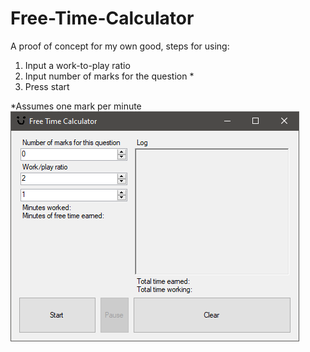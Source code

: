# Free-Time-Calculator
A proof of concept for my own good, steps for using:
  1) Input a work-to-play ratio
  2) Input number of marks for the question *
  3) Press start

*Assumes one mark per minute
![Screenshot](/screenshot.png)
